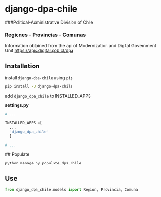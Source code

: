 # django-dpa-chile
###Political-Administrative Division of Chile
### Regiones - Provincias - Comunas
Information obtained from the api of Modernization and Digital Government Unit
https://apis.digital.gob.cl/dpa

## Installation

install `django-dpa-chile` using `pip`

```sh
pip install -U django-dpa-chile
```

add `django_dpa_chile` to INSTALLED_APPS

__settings.py__

```python
# ...

INSTALLED_APPS =[
  ...
  'django_dpa_chile'
  ]

# ...
```

## Populate

```sh
python manage.py populate_dpa_chile
```

## Use

```python
from django_dpa_chile.models import Region, Provincia, Comuna
```